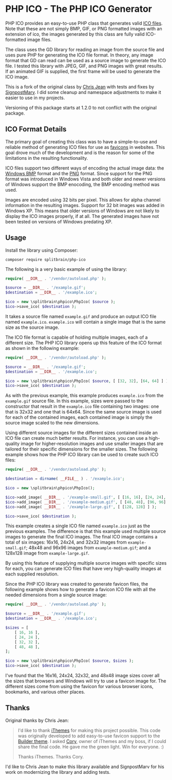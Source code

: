 # PHP ICO - The PHP ICO Generator

PHP ICO provides an easy-to-use PHP class that generates valid [ICO files](http://en.wikipedia.org/wiki/ICO_%28file_format%29). Note that these are not simply BMP, GIF, or PNG formatted images with an extension of ico, the images generated by this class are fully valid ICO-formatted image files.

The class uses the GD library for reading an image from the source file and uses pure PHP for generating the ICO file format. In theory, any image format that GD can read can be used as a source image to generate the ICO file. I tested this library with JPEG, GIF, and PNG images with great results. If an animated GIF is supplied, the first frame will be used to generate the ICO image.

This is a fork of the original class by [Chris Jean](https://github.com/chrisbliss18/php-ico) with tests and fixes by [SignpostMarv](https://github.com/SignpostMarv/php-ico/tree/tests). I did some cleanup and namespace adjustments to make it easier to use in my projects.

Versioning of this package starts at 1.2.0 to not conflict with the original package.

## ICO Format Details

The primary goal of creating this class was to have a simple-to-use and reliable method of generating ICO files for use as [favicons](http://en.wikipedia.org/wiki/Favicon) in websites. This goal drove much of the development and is the reason for some of the limitations in the resulting functionality.

ICO files support two different ways of encoding the actual image data: the [Windows BMP](http://en.wikipedia.org/wiki/BMP_file_format) format and the [PNG](http://en.wikipedia.org/wiki/Portable_Network_Graphics) format. Since support for the PNG format was introduced in Windows Vista and both older and newer versions of Windows support the BMP enocoding, the BMP encoding method was used.

Images are encoded using 32 bits per pixel. This allows for alpha channel information in the resulting images. Support for 32 bit images was added in Windows XP. This means that older versions of Windows are not likely to display the ICO images properly, if at all. The generated images have not been tested on versions of Windows predating XP.

## Usage

Install the library using Composer:

```
composer require splitbrain/php-ico
```

The following is a very basic example of using the library:

```php
require( __DIR__ . '/vendor/autoload.php' );

$source = __DIR__ . '/example.gif';
$destination = __DIR__ . '/example.ico';

$ico = new \splitbrain\phpico\PhpIco( $source );
$ico->save_ico( $destination );
````

It takes a source file named `example.gif` and produce an output ICO file named `example.ico`. `example.ico` will contain a single image that is the same size as the source image.

The ICO file format is capable of holding multiple images, each of a different size. The PHP ICO library opens up this feature of the ICO format as shown in the following example:

```php
require( __DIR__ . '/vendor/autoload.php' );

$source = __DIR__ . '/example.gif';
$destination = __DIR__ . '/example.ico';

$ico = new \splitbrain\phpico\PhpIco( $source, [ [32, 32], [64, 64] ] );
$ico->save_ico( $destination );
```

As with the previous example, this example produces `example.ico` from the `example.gif` source file. In this example, sizes were passed to the constructor that result in the `example.ico` file containing two images: one that is 32x32 and one that is 64x64. Since the same source image is used for each of the contained images, each contained image is simply the source image scaled to the new dimensions.

Using different source images for the different sizes contained inside an ICO file can create much better results. For instance, you can use a high-quality image for higher-resolution images and use smaller images that are tailored for their specific dimensions for the smaller sizes. The following example shows how the PHP ICO library can be used to create such ICO files:

```php
require( __DIR__ . '/vendor/autoload.php' );

$destination = dirname( __FILE__ ) . '/example.ico';

$ico = new \splitbrain\phpico\PhpIco();

$ico->add_image( __DIR__ . '/example-small.gif', [ [16, 16], [24, 24], [32, 32] ] );
$ico->add_image( __DIR__ . '/example-medium.gif', [ [48, 48], [96, 96] ] );
$ico->add_image( __DIR__ . '/example-large.gif', [ [128, 128] ] );

$ico->save_ico( $destination );
```

This example creates a single ICO file named `example.ico` just as the previous examples. The difference is that this example used multiple source images to generate the final ICO images. The final ICO image contains a total of six images: 16x16, 24x24, and 32x32 images from `example-small.gif`; 48x48 and 96x96 images from `example-medium.gif`; and a 128x128 image from `example-large.gif`.

By using this feature of supplying multiple source images with specific sizes for each, you can generate ICO files that have very high-quality images at each supplied resolution.

Since the PHP ICO library was created to generate favicon files, the following example shows how to generate a favicon ICO file with all the needed dimensions from a single source image:

```php
require( __DIR__ . '/vendor/autoload.php' );

$source = __DIR__ . '/example.gif';
$destination = __DIR__ . '/example.ico';

$sizes = [
	[ 16, 16 ],
	[ 24, 24 ],
	[ 32, 32 ],
	[ 48, 48 ],
];

$ico = new \splitbrain\phpico\PhpIco( $source, $sizes );
$ico->save_ico( $destination );
```

I've found that the 16x16, 24x24, 32x32, and 48x48 image sizes cover all the sizes that browsers and Windows will try to use a favicon image for. The different sizes come from using the favicon for various browser icons, bookmarks, and various other places.

## Thanks

Original thanks by Chris Jean:

> I'd like to thank [iThemes](http://ithemes.com) for making this project possible. This code was originally developed to add easy-to-use favicon support to the [Builder theme](http://ithemes.com/purchase/builder-theme/). I asked [Cory](http://corymiller.tv/), owner of iThemes and my boss, if I could share the final code. He gave me the green light. Win for everyone. :)
>
> Thanks iThemes. Thanks Cory.


I'd like to Chris Jean to make this library available and SignpostMarv for his work on modernizing the library and adding tests.
